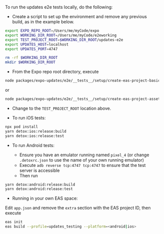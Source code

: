 To run the updates e2e tests locally, do the following:

- Create a script to set up the environment and remove any previous build, as in the example below.

```bash
export EXPO_REPO_ROOT=/Users/me/myCode/expo
export WORKING_DIR_ROOT=/Users/me/myCode/e2eworking
export TEST_PROJECT_ROOT=$WORKING_DIR_ROOT/updates-e2e
export UPDATES_HOST=localhost
export UPDATES_PORT=4747

rm -rf $WORKING_DIR_ROOT
mkdir $WORKING_DIR_ROOT
```

- From the Expo repo root directory, execute

```bash
node packages/expo-updates/e2e/__tests__/setup/create-eas-project-basic
```

or

```bash
node packages/expo-updates/e2e/__tests__/setup/create-eas-project-assets
```

- Change to the `TEST_PROJECT_ROOT` location above.

- To run iOS tests:

```bash
npx pod install
yarn detox:ios:release:build
yarn detox:ios:release:test
```

- To run Android tests:

  - Ensure you have an emulator running named `pixel_4` (or change `.detoxrc.json` to use the name of your own running emulator)
  - Execute `adb reverse tcp:4747 tcp:4747` to ensure that the test server is accessible
  - Then run

```bash
yarn detox:android:release:build
yarn detox:android:release:test
```

- Running in your own EAS space:

Edit `app.json` and remove the `extra` section with the EAS project ID, then execute

```bash
eas init
eas build --profile=updates_testing --platform=<android|ios>
```
